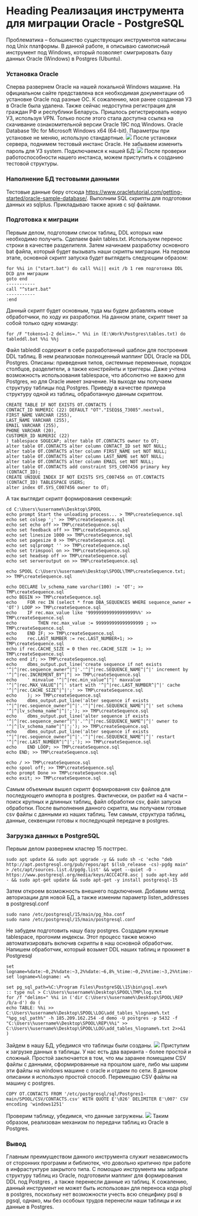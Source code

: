 # Heading Реализация инструмента для миграции Oracle - PostgreSQL

Проблематика – большинство существующих инструментов написаны под Unix платформы. В данной работе, я описываю самописный инструмент под Windows, который позволяет смигрировать базу данных Oracle (Windows) в Postgres (Ubuntu).

### Установка Oracle
Сперва развернем Oracle на нашей локальной Windows машине. На официальном сайте представлена вся необходимая документации об установке Oracle под разные ОС. К сожалению, моя ранее созданная УЗ в Oracle была удалена. Также сейчас недоступна регистрация для граждан РФ и республики Беларусь. Пришлось регистрировать новую УЗ, используя VPN. Только после этого стала доступна ссылка на скачивание ознакомительной версии Oracle 19C под Windows. Oracle Database 19c for Microsoft Windows x64 (64-bit). Параметры при установке не меняю, использую стандартные.
![](https://github.com/yuchernov/Postgres1/blob/main/SPOOL/1.jpg)
После установки сервера, поднимем тестовый инстанс Oracle. Не забываем изменить пароль для УЗ system.
Подключаемся к нашей БД:
![](https://github.com/yuchernov/Postgres1/blob/main/SPOOL/2.jpg)
После проверки работоспособности нашего инстанса, можем приступить к созданию тестовой структуры.
### Наполнение БД тестовыми данными
Тестовые данные беру отсюда https://www.oracletutorial.com/getting-started/oracle-sample-database/. Выполним SQL скрипты для подготовки данных из sqlplus. Прикладываю также архив с sql файлами.
### Подготовка к миграции
Первым делом, подготовим список таблиц, DDL которых нам необходимо получить. Сделаем файл tables.txt. Используем перенос строки в качестве разделителя. Затем начинаем разработку основного bat файла, который будет вызывать наши скрипты миграции. На первом этапе, основной скрипт запуска будет выглядеть следующим образом:
```
for %%i in ("start.bat") do call %%i|| exit /b 1 rem подготовка DDL DCD для миграции
goto end
-----------
call "^start.bat"
-----------
:end
```
Данный скрипт будет основным, туда мы будем добавлять новые обработчики, по ходу их разработки. На данном этапе, скрипт тянет за собой только одну команду:
```
for /F "tokens=1-2 delims=." %%i in (E:\Work\Postgres\tables.txt) do tableddl.bat %%i %%j
```
Файл tableddl содержит в себе разработанный шаблон для построения DDL таблиц. В нем реализован полноценный маппинг DDL Oracle на DDL Postgres. Описаны: приведения типов, системные переменные, порядок столбцов, разделители, а также констрейнты и триггеры. Даже учтена возможность использования tablespace, что абсолютно не важно для Postgres, но для Oracle имеет значение. На выходе мы получаем структуру таблицы под Postgres. Приведу в качестве примера структуру одной из таблиц, обработанную данным скриптом.
```
CREATE TABLE IF NOT EXISTS OT.CONTACTS (
CONTACT_ID NUMERIC (22) DEFAULT "OT"."ISEQ$$_73085".nextval,
FIRST_NAME VARCHAR (255),
LAST_NAME VARCHAR (255),
EMAIL VARCHAR (255),
PHONE VARCHAR (20),
CUSTOMER_ID NUMERIC (22)
) tablespace SOGECAP; alter table OT.CONTACTS owner to OT;
alter table OT.CONTACTS alter column CONTACT_ID set NOT NULL;
alter table OT.CONTACTS alter column FIRST_NAME set NOT NULL;
alter table OT.CONTACTS alter column LAST_NAME set NOT NULL;
alter table OT.CONTACTS alter column EMAIL set NOT NULL;
alter table OT.CONTACTS add constraint SYS_C007456 primary key (CONTACT_ID);
CREATE UNIQUE INDEX IF NOT EXISTS SYS_C007456 on OT.CONTACTS (CONTACT_ID) TABLESPACE USERS;
alter index OT.SYS_C007456 owner to OT;
```
А так выглядит скрипт формирования секвенций:
```
cd C:\Users\%username%\Desktop\SPOOL
echo prompt Start the unloading process... > TMP\createSequence.sql
echo set colsep ';' >> TMP\createSequence.sql
echo set echo off >> TMP\createSequence.sql
echo set feedback off >> TMP\createSequence.sql
echo set linesize 1000 >> TMP\createSequence.sql
echo set pagesize 0 >> TMP\createSequence.sql
echo set sqlprompt '' >> TMP\createSequence.sql
echo set trimspool on >> TMP\createSequence.sql
echo set headsep off >> TMP\createSequence.sql
echo set serveroutput on >> TMP\createSequence.sql

echo SPOOL C:\Users\%username%\Desktop\SPOOL\TMP\createSequence.txt; >> TMP\createSequence.sql

echo DECLARE lv_schema_name varchar(100) := 'OT'; >> TMP\createSequence.sql
echo BEGIN >> TMP\createSequence.sql
echo 	FOR rec IN (select * from DBA_SEQUENCES WHERE sequence_owner = 'OT') LOOP >> TMP\createSequence.sql
echo 	IF rec.max_value like '999999999999999999%%' >> TMP\createSequence.sql
echo 		THEN rec.max_value := 999999999999999999 ; >> TMP\createSequence.sql
echo 	END IF; >> TMP\createSequence.sql
echo 	rec.LAST_NUMBER := rec.LAST_NUMBER+1; >> TMP\createSequence.sql
echo if rec.CACHE_SIZE = 0 then rec.CACHE_SIZE := 1; >> TMP\createSequence.sql
echo end if; >> TMP\createSequence.sql
echo 	dbms_output.put_line('create sequence if not exists '^|^|rec.sequence_owner^|^|'.'^|^|rec.SEQUENCE_NAME^|^|' increment by '^|^|rec.INCREMENT_BY^|^| >> TMP\createSequence.sql
echo 	' minvalue '^|^|rec.min_value^|^|' maxvalue '^|^|rec.MAX_VALUE^|^|' start with '^|^|rec.LAST_NUMBER^|^|' cache '^|^|rec.CACHE_SIZE^|^|';' >> TMP\createSequence.sql
echo 	); >> TMP\createSequence.sql
echo 	dbms_output.put_line('alter sequence if exists '^|^|rec.sequence_owner^|^|'.'^|^|rec.SEQUENCE_NAME^|^|' set schema '^|^|lv_schema_name^|^|';'); >> TMP\createSequence.sql
echo 	dbms_output.put_line('alter sequence if exists '^|^|rec.sequence_owner^|^|'.'^|^|rec.SEQUENCE_NAME^|^|' owner to '^|^|lv_schema_name^|^|';'); >> TMP\createSequence.sql
echo 	dbms_output.put_line('alter sequence if exists '^|^|rec.sequence_owner^|^|'.'^|^|rec.SEQUENCE_NAME^|^|' restart '^|^|rec.LAST_NUMBER^|^|';'); >> TMP\createSequence.sql
echo 	END LOOP; >> TMP\createSequence.sql
echo END; >> TMP\createSequence.sql

echo / >> TMP\createSequence.sql
echo spool off; >> TMP\createSequence.sql
echo prompt Done >> TMP\createSequence.sql
echo exit; >> TMP\createSequence.sql
```
Самым объемным вышел скрипт формирования csv файлов для последующего импорта в postgres. Фактически, он разбит на 4 части – поиск крупных и длинных таблиц, файл обработки csv, файл запуска обработки. После выполнения данного скрипта, мы получаем готовые csv файлы с данными из наших таблиц. Тем самым, структура таблиц, данные, секвенции готовы к последующей передаче в postgres.
### Загрузка данных в PostgreSQL
Первым делом развернем кластер 15 постгрес.
```
sudo apt update && sudo apt upgrade -y && sudo sh -c 'echo "deb http://apt.postgresql.org/pub/repos/apt $(lsb_release -cs)-pgdg main" > /etc/apt/sources.list.d/pgdg.list' && wget --quiet -O - https://www.postgresql.org/media/keys/ACCC4CF8.asc | sudo apt-key add - && sudo apt-get update && sudo apt-get -y install postgresql-15
```
Затем откроем возможность внешнего подключения. Добавим метод авторизации для новой БД, а также изменим параметр listen_addresses в postgresql.conf
```
sudo nano /etc/postgresql/15/main/pg_hba.conf
sudo nano /etc/postgresql/15/main/postgresql.conf
```
Не забудем подготовить нашу базу postgres. Создадим нужные tablespace, прогоним индексы. Этот процесс также можно автоматизировать включив скрипты в наш основной обработчик. Напишем обработчик, который возьмет DDL наших таблиц и прокинет в Postgresql
```
set logname=%date:~0,2%%date:~3,2%%date:~6,8%_%time:~0,2%%time:~3,2%%time:~6,2%
set logname=%logname: =%

set pg_sql_path=%C:\Program Files\PostgreSQL\15\bin\psql.exe%
:: type nul > C:\Users\%username%\Desktop\SPOOL\TMP\log.txt
for /f "delims=" %%i in ('dir C:\Users\%username%\Desktop\SPOOL\REP /b/a-d') do (
echo TABLE: %%i >> C:\Users\%username%\Desktop\SPOOL\LOG\add_tables_%logname%.txt
"%pg_sql_path%" -h 185.209.162.254 -d demo -U postgres -p 5432 -f "C:\Users\%username%\Desktop\SPOOL\REP\%%i" >> C:\Users\%username%\Desktop\SPOOL\LOG\add_tables_%logname%.txt 2>>&1
)
```
Зайдем в нашу БД, убедимся что таблицы были созданы.
![](https://github.com/yuchernov/Postgres1/blob/main/SPOOL/3.jpg)
Приступим к загрузке данных в таблицы. У нас есть два варианта - более простой и сложный. Простой заключается в том, что мы заранее помещаем CSV файлы с данными, сформированные на прошлом шаге, либо мы шарим эти файлы на windows машине с oracle и отдаем по сети. В данном описании я использую простой способ. Перемещаю CSV файлы на машину с postgres. 
```
COPY OT.CONTACTS FROM '/etc/postgresql/sql/Postgres1-main/SPOOL/CSV/CONTACTS.csv' WITH QUOTE E'\026' DELIMITER E'\007' CSV encoding 'windows1251' 
```
Проверим таблицу, убедимся, что данные загружены. 
![](https://github.com/yuchernov/Postgres1/blob/main/SPOOL/4.jpg)
Таким образом, реализован механизм по передачи таблиц из Oracle в Postgres. 
### Вывод
Главным преимуществом данного инструмента служит независимость от сторонних программ и библиотек, что довольно критично при работе в инфрастуктуре закрытого типа. 
С помощью инструмента мы забрали структуру таблиц из Oracle, подготовили маппинг для формирования DDL под Postgres , а также перенесли данные из таблиц. К сожалению, данный инструмент не может быть использован для переноса кода plsql в postgres, поскольку 
нет возможности учесть всю специфику psql в pgsql, однако, мы без особоых трудов перенесли наши таблицы и их данные в Postgres. 
